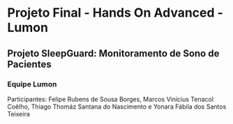 # Projeto Final - Hands On Advanced - Lumon

## Projeto SleepGuard: Monitoramento de Sono de Pacientes

### Equipe Lumon
Participantes: Felipe Rubens de Sousa Borges, Marcos Vinícius Tenacol Coêlho, Thiago
Thomáz Santana do Nascimento e Yonara Fábila dos Santos Teixeira
